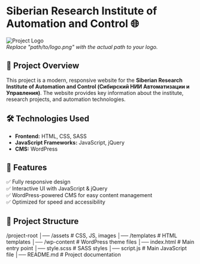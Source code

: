 # Siberian Research Institute of Automation and Control 🌐  

![Project Logo](path/to/logo.png)  
*Replace "path/to/logo.png" with the actual path to your logo.*  

## 🚀 Project Overview  
This project is a modern, responsive website for the **Siberian Research Institute of Automation and Control (Сибирский НИИ Автоматизации и Управления)**. The website provides key information about the institute, research projects, and automation technologies.  

## 🛠️ Technologies Used  
- **Frontend:** HTML, CSS, SASS  
- **JavaScript Frameworks:** JavaScript, jQuery  
- **CMS:** WordPress  

## 🎯 Features  
✅ Fully responsive design  
✅ Interactive UI with JavaScript & jQuery  
✅ WordPress-powered CMS for easy content management  
✅ Optimized for speed and accessibility  

## 📂 Project Structure  
/project-root
│── /assets # CSS, JS, images
│── /templates # HTML templates
│── /wp-content # WordPress theme files
│── index.html # Main entry point
│── style.scss # SASS styles
│── script.js # Main JavaScript file
│── README.md # Project documentation
